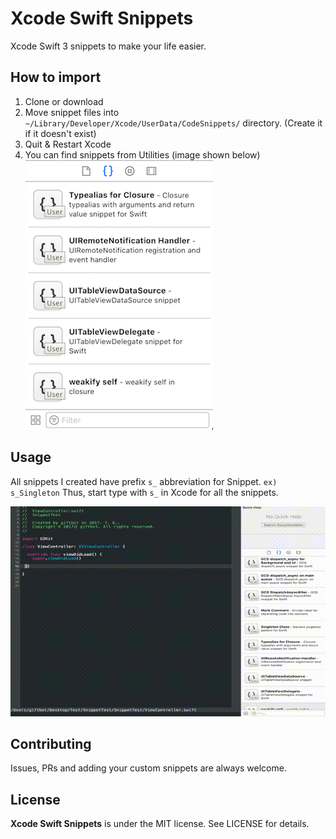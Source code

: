 # Xcode Swift Snippets

Xcode Swift 3 snippets to make your life easier.

## How to import

1. Clone or download
2. Move snippet files into `~/Library/Developer/Xcode/UserData/CodeSnippets/` directory. (Create it if it doesn't exist)
3. Quit & Restart Xcode
4. You can find snippets from Utilities (image shown below)
![Snippets](assets/snippets.png)

## Usage

All snippets I created have prefix `s_` abbreviation for Snippet.  `ex) s_Singleton`
Thus, start type with `s_` in Xcode for all the snippets.

![Usage](assets/usage.gif)


## Contributing

Issues, PRs and adding your custom snippets are always welcome.


## License

**Xcode Swift Snippets** is under the MIT license. See LICENSE for details.
